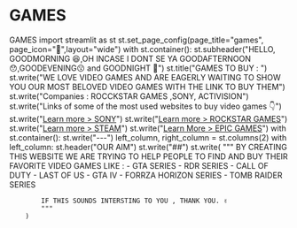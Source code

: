 # GAMES
GAMES
import streamlit as st
st.set_page_config(page_title="games", page_icon=":tada:",layout="wide")
with st.container():
 st.subheader("HELLO, GOODMORNING :satisfied:,OH INCASE I DONT SE YA GOODAFTERNOON :hushed:,GOODEVENING:kissing: and GOODNIGHT :wave:")
 st.title("GAMES TO BUY : ")
 st.write("WE LOVE VIDEO GAMES AND ARE EAGERLY WAITING TO SHOW YOU OUR MOST BELOVED VIDEO GAMES WITH THE LINK TO BUY THEM")
 st.write("Companies : ROCCKSTAR GAMES ,SONY, ACTIVISION")
 st.write("Links of some of the most used websites to buy video games 👇")
 st.write("[Learn more > SONY](https://www.bing.com/ck/a?!&&p=6003754d24ebb935JmltdHM9MTY5NTQyNzIwMCZpZ3VpZD0zMzkwYWM1Yy1jYjhhLTYzODAtMWMzYy1iZWRhY2ExMTYyOTMmaW5zaWQ9NTIzNA&ptn=3&hsh=3&fclid=3390ac5c-cb8a-6380-1c3c-bedaca116293&psq=activision&u=a1aHR0cHM6Ly93d3cuYWN0aXZpc2lvbi5jb20v&ntb=1)")
 st.write("[Learn more > ROCKSTAR GAMES](https://www.bing.com/ck/a?!&&p=fc1790bbf283402fJmltdHM9MTY5NTQyNzIwMCZpZ3VpZD0zMzkwYWM1Yy1jYjhhLTYzODAtMWMzYy1iZWRhY2ExMTYyOTMmaW5zaWQ9NTIxNQ&ptn=3&hsh=3&fclid=3390ac5c-cb8a-6380-1c3c-bedaca116293&psq=rockstar+games&u=a1aHR0cHM6Ly93d3cucm9ja3N0YXJnYW1lcy5jb20v&ntb=1)")
 st.write("[Learn more > STEAM](https://www.bing.com/ck/a?!&&p=4934b7844a1c5ccbJmltdHM9MTY5NTQyNzIwMCZpZ3VpZD0zMzkwYWM1Yy1jYjhhLTYzODAtMWMzYy1iZWRhY2ExMTYyOTMmaW5zaWQ9NTIxOQ&ptn=3&hsh=3&fclid=3390ac5c-cb8a-6380-1c3c-bedaca116293&psq=STEAM&u=a1aHR0cHM6Ly9zdG9yZS5zdGVhbXBvd2VyZWQuY29tLw&ntb=1)")
 st.write("[Learn More > EPIC GAMES](https://www.bing.com/ck/a?!&&p=2bd977935a94cdb3JmltdHM9MTY5NTQyNzIwMCZpZ3VpZD0zMzkwYWM1Yy1jYjhhLTYzODAtMWMzYy1iZWRhY2ExMTYyOTMmaW5zaWQ9NTIzMw&ptn=3&hsh=3&fclid=3390ac5c-cb8a-6380-1c3c-bedaca116293&psq=epic+games+store&u=a1aHR0cHM6Ly9zdG9yZS5lcGljZ2FtZXMuY29tL2VuLVVTLw&ntb=1)")
with st.container():
    st.write("---")
    left_column, right_column = st.columns(2)
    with left_column:
        st.header("OUR AIM")
        st.write("##")
        st.write(
            """
            BY CREATING THIS WEBSITE WE ARE TRYING TO HELP PEOPLE TO FIND AND BUY THEIR FAVORITE VIDEO GAMES LIKE :
            - GTA SERIES
            - RDR SERIES
            - CALL OF DUTY
            - LAST OF US
            - GTA IV
            - FORRZA HORIZON SERIES
            - TOMB RAIDER SERIES 
            
            
            
            
            
            
            IF THIS SOUNDS INTERSTING TO YOU , THANK YOU. ✌
            """
        )
   
